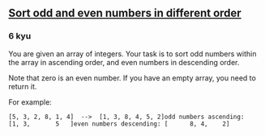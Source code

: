 <h2><a href=https://www.codewars.com/kata/5a1cb5406975987dd9000028/train/javascript target="_blank">Sort odd and even numbers in different order</a></h2><h3>6 kyu</h3><p>You are given an array of integers. Your task is to sort odd numbers within the array in ascending order, and even numbers in descending order.</p><p>Note that zero is an even number. If you have an empty array, you need to return it.</p><p>For example:</p><pre><code>[5, 3, 2, 8, 1, 4]  --&gt;  [1, 3, 8, 4, 5, 2]odd numbers ascending:   [1, 3,       5   ]even numbers descending: [      8, 4,    2]</code></pre>